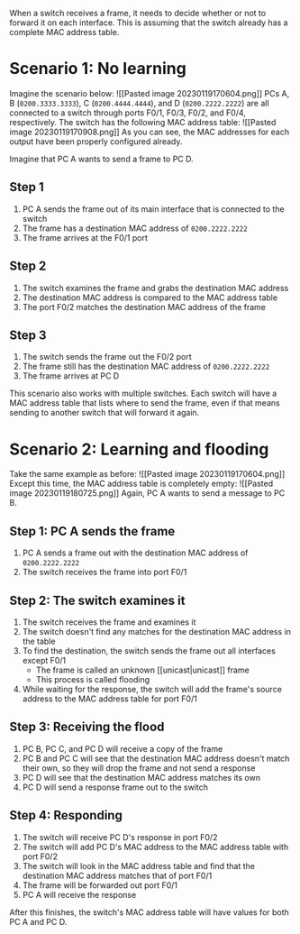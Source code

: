 When a switch receives a frame, it needs to decide whether or not to forward it on each interface. This is assuming that the switch already has a complete MAC address table.

# Scenario 1: No learning
Imagine the scenario below:
![[Pasted image 20230119170604.png]]
PCs A, B (`0200.3333.3333`), C (`0200.4444.4444`), and D (`0200.2222.2222`) are all connected to a switch through ports F0/1, F0/3, F0/2, and F0/4, respectively. The switch has the following MAC address table:
![[Pasted image 20230119170908.png]]
As you can see, the MAC addresses for each output have been properly configured already.

Imagine that PC A wants to send a frame to PC D.

## Step 1
1. PC A sends the frame out of its main interface that is connected to the switch
2. The frame has a destination MAC address of `0200.2222.2222`
3. The frame arrives at the F0/1 port

## Step 2
1. The switch examines the frame and grabs the destination MAC address
2. The destination MAC address is compared to the MAC address table
3. The port F0/2 matches the destination MAC address of the frame

## Step 3
1. The switch sends the frame out the F0/2 port
2. The frame still has the destination MAC address of `0200.2222.2222`
3. The frame arrives at PC D

This scenario also works with multiple switches. Each switch will have a MAC address table that lists where to send the frame, even if that means sending to another switch that will forward it again.

# Scenario 2: Learning and flooding
Take the same example as before:
![[Pasted image 20230119170604.png]]
Except this time, the MAC address table is completely empty:
![[Pasted image 20230119180725.png]]
Again, PC A wants to send a message to PC B.

## Step 1: PC A sends the frame
1. PC A sends a frame out with the destination MAC address of `0200.2222.2222`
2. The switch receives the frame into port F0/1

## Step 2: The switch examines it
1. The switch receives the frame and examines it
2. The switch doesn't find any matches for the destination MAC address in the table
3. To find the destination, the switch sends the frame out all interfaces except F0/1
	- The frame is called an unknown [[unicast|unicast]] frame
	- This process is called flooding
4. While waiting for the response, the switch will add the frame's source address to the MAC address table for port F0/1

## Step 3: Receiving the flood
1. PC B, PC C, and PC D will receive a copy of the frame
2. PC B and PC C will see that the destination MAC address doesn't match their own, so they will drop the frame and not send a response
3. PC D will see that the destination MAC address matches its own
4. PC D will send a response frame out to the switch

## Step 4: Responding
1. The switch will receive PC D's response in port F0/2
2. The switch will add PC D's MAC address to the MAC address table with port F0/2
3. The switch will look in the MAC address table and find that the destination MAC address matches that of port F0/1
4. The frame will be forwarded out port F0/1
5. PC A will receive the response

After this finishes, the switch's MAC address table will have values for both PC A and PC D.